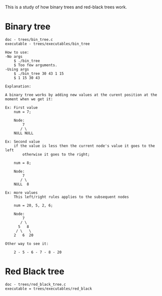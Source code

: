 This is a study of how binary trees and red-black trees work.

# Binary tree

	doc - trees/bin_tree.c
	executable - trees/executables/bin_tree

	How to use:
	-No args
		$ ./bin_tree
		$ Too few arguments.
	-Using args
		$ ./bin_tree 30 43 1 15
		$ 1 15 30 43 

	Explanation:

	A binary tree works by adding new values at the curent position at the moment when we get it:

	Ex: First value
		num = 7;

		Node:
		    7
		   / \
		NULL NULL
		
	Ex: Second value
		if the value is less then the current node's value it goes to the left
			otherwise it goes to the right;
		
		num = 8;

		Node:
		    7
		   / \
		NULL  8
	
	Ex: more values
		This left/right rules applies to the subsequent nodes
		
		num = 20, 5, 2, 6;

		Node:
		    7
		   / \
		  5   8
		 / \   \
		2   6  20

	Other way to see it:

		2 - 5 - 6 - 7 - 8 - 20

# Red Black tree

	doc - trees/red_black_tree.c
	executable = trees/executables/red_black
